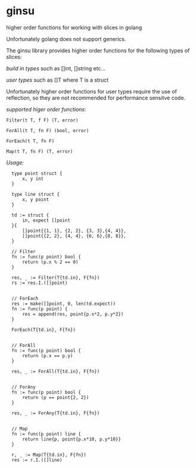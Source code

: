 # ginsu
higher order functions for working with slices in golang

Unfortunately golang does not support generics.

The ginsu library provides higher order functions for the following types of slices:

*build in types* such as []int, []string etc...

*user types* such as []T where T is a struct

Unfortunately higher order functions for user types require the use of reflection, so they are not recommended for performance sensitve code.

*supported higer order functions*:

```golang
Filter(t T, f F) (T, error)

ForAll(t T, fn F) (bool, error)

ForEach(t T, fn F)

Map(t T, fn F) (T, error)
```

*Usage:*

```golang
  type point struct {
      x, y int
  }

  type line struct {
      x, y point
  }

  td := struct {
      in, expect []point
  }{
      []point{{1, 1}, {2, 2}, {3, 3},{4, 4}},
      []point{{2, 2}, {4, 4}, {6, 6},{8, 8}},
  }

  // Filter
  fn := func(p point) bool {
      return (p.x % 2 == 0)
  }

  res, _ := Filter(T{td.in}, F{fn})
  rs := res.I.([]point)


  // ForEach
  res := make([]point, 0, len(td.expect))
  fn := func(p point) {
      res = append(res, point{p.x*2, p.y*2})
  }
    
  ForEach(T{td.in}, F{fn})


  // ForAll
  fn := func(p point) bool {
      return (p.x == p.y)
  }
    
  res, _ := ForAll(T{td.in}, F{fn})
  
  
  // ForAny
  fn := func(p point) bool {
      return (p == point{2, 2})
  }
    
  res, _ := ForAny(T{td.in}, F{fn})
  
  
  // Map
  fn := func(p point) line {
      return line{p, point{p.x*10, p.y*10}}
  }

  r, _ := Map(T{td.in}, F{fn})
  res := r.I.([]line)
```  
